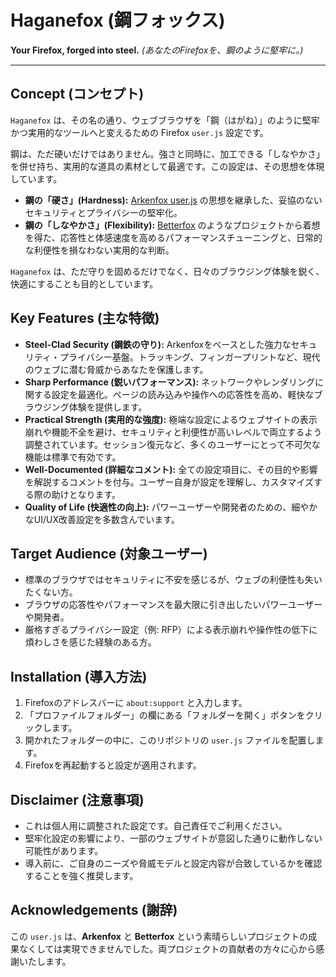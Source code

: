 # Haganefox (鋼フォックス)

**Your Firefox, forged into steel.**
*(あなたのFirefoxを、鋼のように堅牢に。)*

---

## Concept (コンセプト)

`Haganefox` は、その名の通り、ウェブブラウザを「鋼（はがね）」のように堅牢かつ実用的なツールへと変えるための Firefox `user.js` 設定です。

鋼は、ただ硬いだけではありません。強さと同時に、加工できる「しなやかさ」を併せ持ち、実用的な道具の素材として最適です。この設定は、その思想を体現しています。

* **鋼の「硬さ」(Hardness):** [Arkenfox user.js](https://github.com/arkenfox/user.js) の思想を継承した、妥協のないセキュリティとプライバシーの堅牢化。
* **鋼の「しなやかさ」(Flexibility):** [Betterfox](https://github.com/yokoffing/Betterfox) のようなプロジェクトから着想を得た、応答性と体感速度を高めるパフォーマンスチューニングと、日常的な利便性を損なわない実用的な判断。

`Haganefox` は、ただ守りを固めるだけでなく、日々のブラウジング体験を鋭く、快適にすることも目的としています。

## Key Features (主な特徴)

* **Steel-Clad Security (鋼鉄の守り):** Arkenfoxをベースとした強力なセキュリティ・プライバシー基盤。トラッキング、フィンガープリントなど、現代のウェブに潜む脅威からあなたを保護します。
* **Sharp Performance (鋭いパフォーマンス):** ネットワークやレンダリングに関する設定を最適化。ページの読み込みや操作への応答性を高め、軽快なブラウジング体験を提供します。
* **Practical Strength (実用的な強度):** 極端な設定によるウェブサイトの表示崩れや機能不全を避け、セキュリティと利便性が高いレベルで両立するよう調整されています。セッション復元など、多くのユーザーにとって不可欠な機能は標準で有効です。
* **Well-Documented (詳細なコメント):** 全ての設定項目に、その目的や影響を解説するコメントを付与。ユーザー自身が設定を理解し、カスタマイズする際の助けとなります。
* **Quality of Life (快適性の向上):** パワーユーザーや開発者のための、細やかなUI/UX改善設定を多数含んでいます。

## Target Audience (対象ユーザー)

* 標準のブラウザではセキュリティに不安を感じるが、ウェブの利便性も失いたくない方。
* ブラウザの応答性やパフォーマンスを最大限に引き出したいパワーユーザーや開発者。
* 厳格すぎるプライバシー設定（例: RFP）による表示崩れや操作性の低下に煩わしさを感じた経験のある方。

## Installation (導入方法)

1.  Firefoxのアドレスバーに `about:support` と入力します。
2.  「プロファイルフォルダー」の欄にある「フォルダーを開く」ボタンをクリックします。
3.  開かれたフォルダーの中に、このリポジトリの `user.js` ファイルを配置します。
4.  Firefoxを再起動すると設定が適用されます。

## Disclaimer (注意事項)

* これは個人用に調整された設定です。自己責任でご利用ください。
* 堅牢化設定の影響により、一部のウェブサイトが意図した通りに動作しない可能性があります。
* 導入前に、ご自身のニーズや脅威モデルと設定内容が合致しているかを確認することを強く推奨します。

## Acknowledgements (謝辞)

この `user.js` は、**Arkenfox** と **Betterfox** という素晴らしいプロジェクトの成果なくしては実現できませんでした。両プロジェクトの貢献者の方々に心から感謝いたします。
